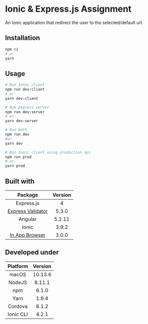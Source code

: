 # Ionic & Express.js Assignment

An Ionic application that redirect the user to the selected/default url.

## Installation

```sh
npm ci
# or
yarn
```

## Usage

```sh
# Run Ionic client
npm run dev:client
# or
yarn dev:client

# Run Express server
npm run dev:server
# or
yarn dev:server

# Run both
npm run dev
#or
yarn dev

# Run Ionic client using production api
npm run prod
# or
yarn prod
```

## Built with

|                                   Package                                   | Version |
| :-------------------------------------------------------------------------: | :-----: |
|                                 Express.js                                  |    4    |
| [Express Validator](https://github.com/express-validator/express-validator) |  5.3.0  |
|                                   Angular                                   | 5.2.11  |
|                                    Ionic                                    |  3.9.2  |
|   [In App Browser](https://github.com/apache/cordova-plugin-inappbrowser)   |  3.0.0  |

## Developed under

| Platform  | Version |
| :-------: | :-----: |
|   macOS   | 10.13.6 |
|  NodeJS   | 8.11.1  |
|    npm    |  6.1.0  |
|   Yarn    |  1.9.4  |
|  Cordova  |  8.1.2  |
| Ionic CLI |  4.2.1  |
